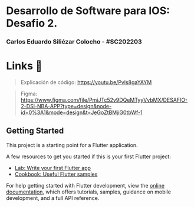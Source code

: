 # Desarrollo de Software para IOS: Desafio 2.

### Carlos Eduardo Siliézar Colocho - #SC202203

# Links 🔗

> Explicación de código: https://youtu.be/Pvls8gaYAYM

> Figma: https://www.figma.com/file/PmiJTc52v9DQeMTyyVvbMX/DESAFIO-2-DSI-NBA-APP?type=design&node-id=0%3A1&mode=design&t=JeGoZtBMjiG0tbWf-1


## Getting Started

This project is a starting point for a Flutter application.

A few resources to get you started if this is your first Flutter project:

- [Lab: Write your first Flutter app](https://docs.flutter.dev/get-started/codelab)
- [Cookbook: Useful Flutter samples](https://docs.flutter.dev/cookbook)

For help getting started with Flutter development, view the
[online documentation](https://docs.flutter.dev/), which offers tutorials,
samples, guidance on mobile development, and a full API reference.

